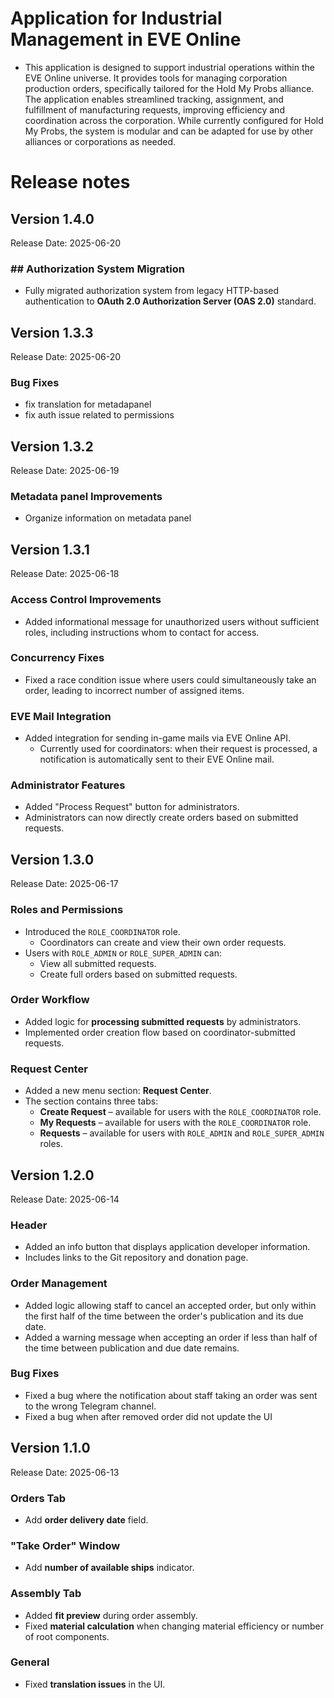 # Application for Industrial Management in EVE Online

* This application is designed to support industrial operations within the EVE Online universe. It provides tools for managing corporation production orders, specifically tailored for the Hold My Probs alliance. The application enables streamlined tracking, assignment, and fulfillment of manufacturing requests, improving efficiency and coordination across the corporation. While currently configured for Hold My Probs, the system is modular and can be adapted for use by other alliances or corporations as needed.

# Release notes

## Version 1.4.0
Release Date: 2025-06-20

### ## Authorization System Migration
- Fully migrated authorization system from legacy HTTP-based authentication to **OAuth 2.0 Authorization Server (OAS 2.0)** standard.


## Version 1.3.3
Release Date: 2025-06-20

### Bug Fixes
- fix translation for metadapanel
- fix auth issue related to permissions

## Version 1.3.2
Release Date: 2025-06-19

### Metadata panel Improvements
- Organize information on metadata panel

## Version 1.3.1
Release Date: 2025-06-18

### Access Control Improvements
- Added informational message for unauthorized users without sufficient roles, including instructions whom to contact for access.

### Concurrency Fixes
- Fixed a race condition issue where users could simultaneously take an order, leading to incorrect number of assigned items.

### EVE Mail Integration
- Added integration for sending in-game mails via EVE Online API.
  - Currently used for coordinators: when their request is processed, a notification is automatically sent to their EVE Online mail.

### Administrator Features
- Added "Process Request" button for administrators.
- Administrators can now directly create orders based on submitted requests.

## Version 1.3.0
Release Date: 2025-06-17

### Roles and Permissions
- Introduced the `ROLE_COORDINATOR` role.
    - Coordinators can create and view their own order requests.
- Users with `ROLE_ADMIN` or `ROLE_SUPER_ADMIN` can:
    - View all submitted requests.
    - Create full orders based on submitted requests.
### Order Workflow
- Added logic for **processing submitted requests** by administrators.
- Implemented order creation flow based on coordinator-submitted requests.

### Request Center
- Added a new menu section: **Request Center**.
- The section contains three tabs:
    - **Create Request** – available for users with the `ROLE_COORDINATOR` role.
    - **My Requests** – available for users with the `ROLE_COORDINATOR` role.
    - **Requests** – available for users with `ROLE_ADMIN` and `ROLE_SUPER_ADMIN` roles.

## Version 1.2.0
Release Date: 2025-06-14

### Header
- Added an info button that displays application developer information.
- Includes links to the Git repository and donation page.
### Order Management
- Added logic allowing staff to cancel an accepted order, but only within the first half of the time between the order's publication and its due date.
- Added a warning message when accepting an order if less than half of the time between publication and due date remains.
### Bug Fixes
- Fixed a bug where the notification about staff taking an order was sent to the wrong Telegram channel.
- Fixed a bug when after removed order did not update the UI

## Version 1.1.0 
Release Date: 2025-06-13

### Orders Tab
- Add **order delivery date** field.
### "Take Order" Window
- Add **number of available ships** indicator.
### Assembly Tab
- Added **fit preview** during order assembly.
- Fixed **material calculation** when changing material efficiency or number of root components.
### General
- Fixed **translation issues** in the UI.